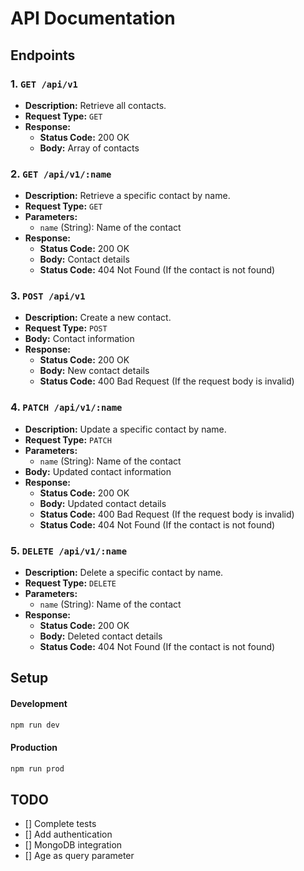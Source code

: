# API Documentation

## Endpoints

### 1. `GET /api/v1`

- **Description:** Retrieve all contacts.
- **Request Type:** `GET`
- **Response:**
    - **Status Code:** 200 OK
    - **Body:** Array of contacts

### 2. `GET /api/v1/:name`

- **Description:** Retrieve a specific contact by name.
- **Request Type:** `GET`
- **Parameters:**
    - `name` (String): Name of the contact
- **Response:**
    - **Status Code:** 200 OK
    - **Body:** Contact details
    - **Status Code:** 404 Not Found (If the contact is not found)

### 3. `POST /api/v1`

- **Description:** Create a new contact.
- **Request Type:** `POST`
- **Body:** Contact information
- **Response:**
    - **Status Code:** 200 OK
    - **Body:** New contact details
    - **Status Code:** 400 Bad Request (If the request body is invalid)

### 4. `PATCH /api/v1/:name`

- **Description:** Update a specific contact by name.
- **Request Type:** `PATCH`
- **Parameters:**
    - `name` (String): Name of the contact
- **Body:** Updated contact information
- **Response:**
    - **Status Code:** 200 OK
    - **Body:** Updated contact details
    - **Status Code:** 400 Bad Request (If the request body is invalid)
    - **Status Code:** 404 Not Found (If the contact is not found)

### 5. `DELETE /api/v1/:name`

- **Description:** Delete a specific contact by name.
- **Request Type:** `DELETE`
- **Parameters:**
    - `name` (String): Name of the contact
- **Response:**
    - **Status Code:** 200 OK
    - **Body:** Deleted contact details
    - **Status Code:** 404 Not Found (If the contact is not found)

## Setup

#### Development

``` bash
npm run dev
```

#### Production

``` bash
npm run prod
```

## TODO
- [] Complete tests
- [] Add authentication
- [] MongoDB integration
- [] Age as query parameter



